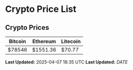 # Crypto Price List

## Crypto Prices
| Bitcoin | Ethereum | Litecoin |
| ------- | -------- | -------- |
| $78546 | $1551.36 | $70.77 |
**Last Updated:** 2025-04-07 18:35 UTC
**Last Updated:** $DATE$
